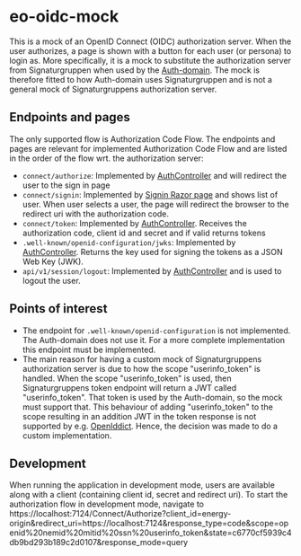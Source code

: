 # eo-oidc-mock

This is a mock of an OpenID Connect (OIDC) authorization server. When the user authorizes, a page is shown with a button for each user (or persona) to login as. More specifically, it is a mock to substitute the authorization server from Signaturgruppen when used by the [Auth-domain](https://github.com/Energinet-DataHub/eo-auth). The mock is therefore fitted to how Auth-domain uses Signaturgruppen and is not a general mock of Signaturgruppens authorization server.

## Endpoints and pages

The only supported flow is Authorization Code Flow. The endpoints and pages are relevant for implemented Authorization Code Flow and are listed in the order of the flow wrt. the authorization server:

- `connect/authorize`: Implemented by [AuthController](Mock/Controllers/AuthController.cs) and will redirect the user to the sign in page
- `connect/signin`: Implemented by [Signin Razor page](Mock/Pages/Connect/Signin.cshtml) and shows list of user. When user selects a user, the page will redirect the browser to the redirect uri with the authorization code.
- `connect/token`: Implemented by [AuthController](Mock/Controllers/AuthController.cs). Receives the authorization code, client id and secret and if valid returns tokens
- `.well-known/openid-configuration/jwks`: Implemented by [AuthController](Mock/Controllers/AuthController.cs). Returns the key used for signing the tokens as a JSON Web Key (JWK).
- `api/v1/session/logout`: Implemented by [AuthController](Mock/Controllers/AuthController.cs) and is used to logout the user.

## Points of interest

- The endpoint for `.well-known/openid-configuration` is not implemented. The Auth-domain does not use it. For a more complete implementation this endpoint must be implemented.
- The main reason for having a custom mock of Signaturgruppens authorization server is due to how the scope "userinfo_token" is handled. When the scope "userinfo_token" is used, then Signaturgruppens token endpoint will return a JWT called "userinfo_token". That token is used by the Auth-domain, so the mock must support that. This behaviour of adding "userinfo_token" to the scope resulting in an addition JWT in the token response is not supported by e.g. [OpenIddict](https://github.com/openiddict/openiddict-core). Hence, the decision was made to do a custom implementation.

## Development

When running the application in development mode, users are available along with a client (containing client id, secret and redirect uri). To start the authorization flow in development mode, navigate to https://localhost:7124/Connect/Authorize?client_id=energy-origin&redirect_uri=https://localhost:7124&response_type=code&scope=openid%20nemid%20mitid%20ssn%20userinfo_token&state=c6770cf5939c4db9bd293b189c2d0107&response_mode=query
